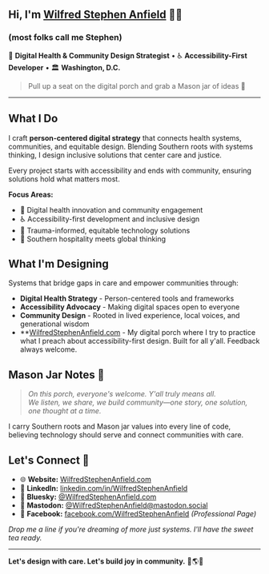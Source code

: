 ## Hi, I'm [Wilfred Stephen Anfield](https://wilfredstephenanfield.com) 👋🏾
### (most folks call me Stephen)

🏥 **Digital Health & Community Design Strategist** • ♿ **Accessibility-First Developer** • 🏛️ **Washington, D.C.**

> Pull up a seat on the digital porch and grab a Mason jar of ideas 🫙

---

## What I Do

I craft **person-centered digital strategy** that connects health systems, communities, and equitable design. Blending Southern roots with systems thinking, I design inclusive solutions that center care and justice.

Every project starts with accessibility and ends with community, ensuring solutions hold what matters most.

**Focus Areas:**
- 🏥 Digital health innovation and community engagement
- ♿ Accessibility-first development and inclusive design
- 🧡 Trauma-informed, equitable technology solutions
- 🌱 Southern hospitality meets global thinking

## What I'm Designing

Systems that bridge gaps in care and empower communities through:
- **Digital Health Strategy** - Person-centered tools and frameworks
- **Accessibility Advocacy** - Making digital spaces open to everyone
- **Community Design** - Rooted in lived experience, local voices, and generational wisdom
- **[WilfredStephenAnfield.com](https://wilfredstephenanfield.com) - My digital porch where I try to practice what I preach about accessibility-first design. Built for all y'all. Feedback always welcome.

## Mason Jar Notes 🫙

> *On this porch, everyone's welcome. Y'all truly means all.  
> We listen, we share, we build community—one story, one solution, one thought at a time.*

I carry Southern roots and Mason jar values into every line of code, believing technology should serve and connect communities with care.

## Let's Connect 💬

- 🌐 **Website:** [WilfredStephenAnfield.com](https://wilfredstephenanfield.com)  
- 💼 **LinkedIn:** [linkedin.com/in/WilfredStephenAnfield](https://linkedin.com/in/wilfredstephenanfield) 
- 🦋 **Bluesky:** [@WilfredStephenAnfield.com](https://bsky.app/profile/WilfredStephenAnfield.com)
- 🐘 **Mastodon:** [@WilfredStephenAnfield@mastodon.social](https://mastodon.social/@wilfredstephenanfield)
- 📘 **Facebook:** [facebook.com/WilfredStephenAnfield](https://facebook.com/WilfredStephenAnfield) *(Professional Page)*

*Drop me a line if you're dreaming of more just systems. I'll have the sweet tea ready.*

---

**Let's design with care. Let's build joy in community.** 🧡🌎🫙
